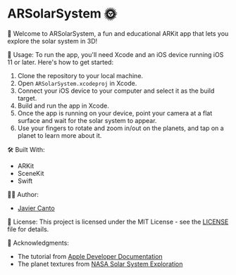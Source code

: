 # ARSolarSystem 🌞

👋 Welcome to ARSolarSystem, a fun and educational ARKit app that lets you explore the solar system in 3D!

🚀 Usage:
To run the app, you'll need Xcode and an iOS device running iOS 11 or later. Here's how to get started:
1. Clone the repository to your local machine.
2. Open `ARSolarSystem.xcodeproj` in Xcode.
3. Connect your iOS device to your computer and select it as the build target.
4. Build and run the app in Xcode.
5. Once the app is running on your device, point your camera at a flat surface and wait for the solar system to appear.
6. Use your fingers to rotate and zoom in/out on the planets, and tap on a planet to learn more about it.

🛠 Built With:
- ARKit
- SceneKit
- Swift

👨‍💻 Author:
- [Javier Canto](https://www.javier-canto.com)

📄 License:
This project is licensed under the MIT License - see the [LICENSE](LICENSE) file for details.

🙏 Acknowledgments:
- The tutorial from [Apple Developer Documentation](https://developer.apple.com/documentation/arkit/creating_a_basic_ar_experience)
- The planet textures from [NASA Solar System Exploration](https://solarsystem.nasa.gov/resources/2395/solar-system-and-beyond-poster-set/)
